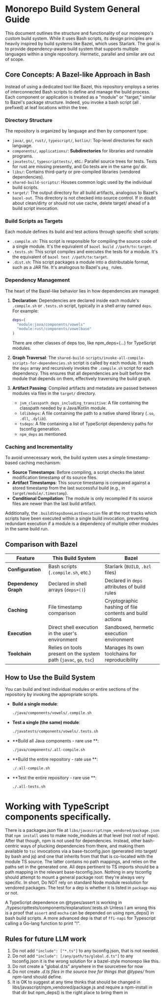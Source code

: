# Monorepo Build System General Guide

This document outlines the structure and functionality of our monorepo's custom build system. While it uses Bash scripts, its design principles are heavily inspired by build systems like Bazel, which uses Starlark. The goal is to provide dependency-aware build system that supports multiple languages within a single repository. Hermetic, parallel and similar are out of scope.

## Core Concepts: A Bazel-like Approach in Bash

Instead of using a dedicated tool like Bazel, this repository employs a series of interconnected Bash scripts to define and manage the build process. Each component or application is treated as a "module" or "target," similar to Bazel's package structure. Indeed, you invoke a bash script (all . prefixed) at leaf locations within the tree.

### Directory Structure

The repository is organized by language and then by component type:

-   `java/`, `go/`, `rust/`, `typescript/`, `kotlin/`: Top-level directories for each language.
-   `components/`, `applications/`: **Subdirectories** for libraries and runnable programs.
-   `javatests/`, `typescripttests/`, etc.: Parallel source trees for tests. Tests for rust are missing presently, and Go tests are in the same go/ dir.
-   `libs/`: Contains third-party or pre-compiled libraries (vendored dependencies).
-   `shared-build-scripts/`: Houses common logic used by the individual build scripts.
-   `target/`: The output directory for all build artifacts, analogous to Bazel's `bazel-out`. This directory is not checked into source control.  If in doubt about clean/dirty or should not use cache, delete target/ ahead of a build script invocation.

### Build Scripts as Targets

Each module defines its build and test actions through specific shell scripts:

-   `.compile.sh`: This script is responsible for compiling the source code of a single module. It's the equivalent of `bazel build //path/to:target`.
-   `.tests.sh`: This script compiles and executes the tests for a module. It's the equivalent of `bazel test //path/to:target`.
-   `.dist.sh`: This script packages a module into a distributable format, such as a JAR file. It's analogous to Bazel's `pkg_` rules.

### Dependency Management

The heart of the Bazel-like behavior lies in how dependencies are managed:

1.  **Declaration**: Dependencies are declared inside each module's `.compile.sh` or `.tests.sh` script, typically in a shell array named `deps`. For example:
    ```bash
    deps=(
      "module:java/components/vowels"
      "module:rust/components/vowelbase"
    )
    ```
    There are other classes of deps too, like npm_deps=(...) for TypeScript modules.

2.  **Graph Traversal**: The `shared-build-scripts/invoke-all-compile-scripts-for-dependencies.sh` script is called by each module. It reads the `deps` array and recursively invokes the `.compile.sh` script for each dependency. This ensures that all dependencies are built before the module that depends on them, effectively traversing the build graph.

3.  **Artifact Passing**: Compiled artifacts and metadata are passed between modules via files in the `target/` directory.
    -   `jvm_classpath_deps_including_transitive`: A file containing the classpath needed by a Java/Kotlin module.
    -   `ldlibdeps`: A file containing the path to a native shared library (`.so`, `.dll`, `.dylib`).
    -   `tsdeps`: A file containing a list of TypeScript dependency paths for tsconfig generation.
    -   `npm_deps` as mentioned.

### Caching and Incrementality

To avoid unnecessary work, the build system uses a simple timestamp-based caching mechanism:

-   **Source Timestamps**: Before compiling, a script checks the latest modification timestamp of its source files.
-   **Artifact Timestamps**: This source timestamp is compared against a stored timestamp from the last successful build (e.g., in `target/module/.timestamp`).
-   **Conditional Compilation**: The module is only recompiled if its source files are newer than the last build artifact.

Additionally, the `.buildStepsDoneLastExecution` file at the root tracks which scripts have been executed within a single build invocation, preventing redundant execution if a module is a dependency of multiple other modules in the same build run.

## Comparison with Bazel

| Feature               | This Build System                                     | Bazel                                                 |
| --------------------- | ----------------------------------------------------- | ----------------------------------------------------- |
| **Configuration**     | Bash scripts (`.compile.sh`, etc.)                    | Starlark (`BUILD`, `.bzl` files)                      |
| **Dependency Graph**  | Declared in shell arrays (`deps=()`)                  | Declared in `deps` attributes of build rules          |
| **Caching**           | File timestamp comparison                             | Cryptographic hashing of file contents and build actions |
| **Execution**         | Direct shell execution in the user's environment      | Sandboxed, hermetic execution environment             |
| **Toolchain**         | Relies on tools present on the system path (`javac`, `go`, `tsc`) | Manages its own toolchains for reproducibility        |

## How to Use the Build System

You can build and test individual modules or entire sections of the repository by invoking the appropriate scripts.

-   **Build a single module**:
    ```bash
    ./java/components/vowels/.compile.sh
    ```

-   **Test a single (the same) module**:
    ```bash
    ./javatests/components/vowels/.tests.sh
    ```

-   **Build all Java components - rare use **:
    ```bash
    ./java/components/.all-compile.sh
    ```

-   **Build the entire repository - rate use **:
    ```bash
    ./.all-compile.sh
    ```

-   **Test the entire repository - rare use **:
    ```bash
    ./.all-tests.sh
    ```
# Working with TypeScript components specifically.  

There is a packages.json file at `libs/javascript/npm_vendored/package.json` that `npm install` uses to make node_modules at that level (not root of repo). After that though, npm is not used for dependencies. Instead, other bash-centric ways of plucking dependencies from there, and making them available to `tsc` invocations via a base-tsconfig.json (generated into target/ by bash and jq) and one that inherits from that that is co-located with the module TS source.  The latter contains no path mappings, and relies on the paths set in the generated one. All deps pertinent to TS imports should be a path mapping in the relevant base-tsconfig.json. Nothing in any tsconfig should attempt to mount a general package root: they're always very specific.  In short, Do NOT rely on standard Node module resolution for vendored packages. The test for a dep is whether it is listed in `package-map` or not.

A TypeScript dependence on @types/assert is working in ./typescripttests/components/explanation/.tests.sh
Unless I am wrong this is a proof that `assert` and `mocha` can be depended on using npm_deps() in bash build scripts. A more advanced dep is that of `ffi-napi` for Typescript calling a Go-lang function to print "!".

## Rules for future LLM work

1. Do not add `"include": ["*.ts"]` to any tsconfig.json, that is not needed.
2. Do not add `"include": [/any/path/to/global.d.ts"]` to any tsconfig.json it is the wrong solution for a bazel-style monorepo like this.
3. Do not create a "global.d.ts" anywhere in the sourcetree for now
4. Do not create *.d.ts files in the source tree for things that @types/* from npm-land should define.
5. It is OK to suggest at any time thinks that should be changed in libs/javascript/npm_vendored/package.js and require a npm-install in that dir but npm_deps() is the right place to bring them in
